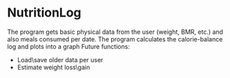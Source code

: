 # NutritionLog
The program gets basic physical data from the user (weight, BMR, etc.) and also meals consumed per date.
The program calculates the calorie-balance log and plots into a graph
Future functions:
- Load\save older data per user
- Estimate weight loss\gain 